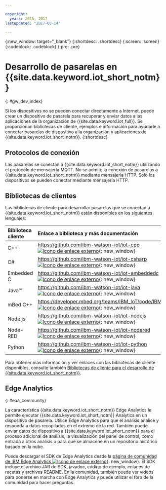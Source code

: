 ```yaml
---

copyright:
  years: 2015, 2017
lastupdated: "2017-03-14"

---
```


{:new_window: target="_blank"}
{:shortdesc: .shortdesc}
{:screen: .screen}
{:codeblock: .codeblock}
{:pre: .pre}

# Desarrollo de pasarelas en {{site.data.keyword.iot_short_notm}}
{: #gw_dev_index}

Si los dispositivos no se pueden conectar directamente a Internet, puede crear un dispositivo de pasarela para recuperar y enviar datos a las aplicaciones de la organización de {{site.data.keyword.iot_full}}. Se proporcionan bibliotecas de cliente, ejemplos e información para ayudarle a conectar pasarelas de dispositivo a la organización y aplicaciones de {{site.data.keyword.iot_short_notm}}.
{:shortdesc}

## Protocolos de conexión
Las pasarelas se conectan a {{site.data.keyword.iot_short_notm}} utilizando el protocolo de mensajería MQTT. No se admite la conexión de pasarelas a {{site.data.keyword.iot_short_notm}} mediante mensajería HTTP. Solo los dispositivos se pueden conectar mediante mensajería HTTP.

## Bibliotecas de clientes
Las bibliotecas de cliente para desarrollar pasarelas que se conectan a {{site.data.keyword.iot_short_notm}} están disponibles en los siguientes lenguajes:

|Biblioteca cliente |Enlace a biblioteca y más documentación
|:---|:---
|C++|[https://github.com/ibm-watson-iot/iot-cpp ![Icono de enlace externo](../../../icons/launch-glyph.svg "Icono de enlace externo")](https://github.com/ibm-watson-iot/iot-cpp){: new_window}
|C#|[https://github.com/ibm-watson-iot/iot-csharp ![Icono de enlace externo](../../../icons/launch-glyph.svg "Icono de enlace externo")](https://github.com/ibm-watson-iot/iot-csharp){: new_window}
|Embedded C| [https://github.com/ibm-watson-iot/iot-embeddedc ![Icono de enlace externo](../../../icons/launch-glyph.svg "Icono de enlace externo")](https://github.com/ibm-watson-iot/iot-embeddedc){: new_window}
|Java™|[https://github.com/ibm-watson-iot/iot-java ![Icono de enlace externo](../../../icons/launch-glyph.svg "Icono de enlace externo")](https://github.com/ibm-watson-iot/iot-java){: new_window}
|mBed C++|[https://developer.mbed.org/teams/IBM_IoT/code/IBMIoTF/ ![Icono de enlace externo](../../../icons/launch-glyph.svg "Icono de enlace externo")](https://developer.mbed.org/teams/IBM_IoT/code/IBMIoTF/){: new_window}
|Node.js|[https://github.com/ibm-watson-iot/iot-nodejs ![Icono de enlace externo](../../../icons/launch-glyph.svg "Icono de enlace externo")](https://github.com/ibm-watson-iot/iot-nodejs){: new_window}
|Node-RED|[https://github.com/ibm-watson-iot/iot-nodered ![Icono de enlace externo](../../../icons/launch-glyph.svg "Icono de enlace externo")](https://github.com/ibm-watson-iot/iot-nodered){: new_window}
|Python|[https://github.com/ibm-watson-iot/iot-python ![Icono de enlace externo](../../../icons/launch-glyph.svg "Icono de enlace externo")](https://github.com/ibm-watson-iot/iot-python){: new_window}

Para obtener más información y ver enlaces con las bibliotecas de cliente disponibles, consulte también [Bibliotecas de cliente para el desarrollo de {{site.data.keyword.iot_short_notm}}](../iot_platform_client_lib.html).

## Edge Analytics
{: #eaa_community}

La característica {{site.data.keyword.iot_short_notm}} Edge Analytics le permite ejecutar {{site.data.keyword.iot_short_notm}} Analytics en un dispositivo de pasarela. Utilice Edge Analytics para que el análisis analice y responda a datos recopilados en el extremo de la red. También puede enviar datos de dispositivo a {{site.data.keyword.iot_short_notm}} para el proceso adicional de análisis, la visualización del panel de control, como entrada a otros análisis o para que se almacene en un repositorio histórico basado en la nube.

Puede descargar el SDK de Edge Analytics desde la [página de comunidad de IBM Edge Analytics ![Icono de enlace externo](../../../icons/launch-glyph.svg "Icono de enlace externo")](https://www.ibm.com/developerworks/community/groups/service/html/communitystart?communityUuid=3df173af-0c21-4b9c-9fd1-e8e5561ef460&ftHelpTip=true){: new_window}. El SDK incluye el archivo JAR de SDK, javadoc, código de ejemplo, enlaces de recetas y archivos README. En la comunidad, también puede ver vídeos para ponerse en marcha con Edge Analytics y puede utilizar el foro de la comunidad para hacer preguntas.
